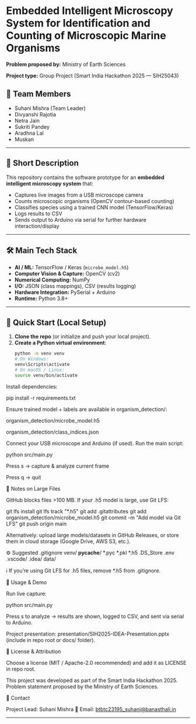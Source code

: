 # Embedded Intelligent Microscopy System for Identification and Counting of Microscopic Marine Organisms

**Problem proposed by:** Ministry of Earth Sciences  

**Project type:** Group Project (Smart India Hackathon 2025 — SIH25043)  

## 👥 Team Members
- Suhani Mishra (Team Leader)  
- Divyanshi Rajotia  
- Netra Jain  
- Sukriti Pandey  
- Aradhna Lal  
- Muskan  

---

## 📌 Short Description
This repository contains the software prototype for an **embedded intelligent microscopy system** that:
- Captures live images from a USB microscope camera  
- Counts microscopic organisms (OpenCV contour-based counting)  
- Classifies species using a trained CNN model (TensorFlow/Keras)  
- Logs results to CSV  
- Sends output to Arduino via serial for further hardware interaction/display  

---

## 🛠️ Main Tech Stack
- **AI / ML:** TensorFlow / Keras (`microbe_model.h5`)  
- **Computer Vision & Capture:** OpenCV (cv2)  
- **Numerical Computing:** NumPy  
- **I/O:** JSON (class mappings), CSV (results logging)  
- **Hardware Integration:** PySerial + Arduino  
- **Runtime:** Python 3.8+  

---

## 🚀 Quick Start (Local Setup)
1. **Clone the repo** (or initialize and push your local project).  
2. **Create a Python virtual environment**:
   ```bash
   python -m venv venv
   # On Windows:
   venv\Scripts\activate
   # On macOS / Linux:
   source venv/bin/activate
Install dependencies:

pip install -r requirements.txt


Ensure trained model + labels are available in organism_detection/:

organism_detection/microbe_model.h5

organism_detection/class_indices.json

Connect your USB microscope and Arduino (if used). Run the main script:

python src/main.py


Press s → capture & analyze current frame

Press q → quit

📂 Notes on Large Files

GitHub blocks files >100 MB. If your .h5 model is large, use Git LFS:

git lfs install
git lfs track "*.h5"
git add .gitattributes
git add organism_detection/microbe_model.h5
git commit -m "Add model via Git LFS"
git push origin main


Alternatively: upload large models/datasets in GitHub Releases, or store them in cloud storage (Google Drive, AWS S3, etc.).

⚙️ Suggested .gitignore
venv/
__pycache__/
*.pyc
*.pkl
*.h5
.DS_Store
.env
.vscode/
.idea/
data/


ℹ️ If you’re using Git LFS for .h5 files, remove *.h5 from .gitignore.

🎥 Usage & Demo

Run live capture:

python src/main.py


Press s to analyze → results are shown, logged to CSV, and sent via serial to Arduino.

Project presentation:
presentation/SIH2025-IDEA-Presentation.pptx (include in repo root or docs/ folder).

📜 License & Attribution

Choose a license (MIT / Apache-2.0 recommended) and add it as LICENSE in repo root.

This project was developed as part of the Smart India Hackathon 2025.
Problem statement proposed by the Ministry of Earth Sciences.

📧 Contact

Project Lead: Suhani Mishra
📩 Email: btbtc23195_suhani@banasthali.in


---